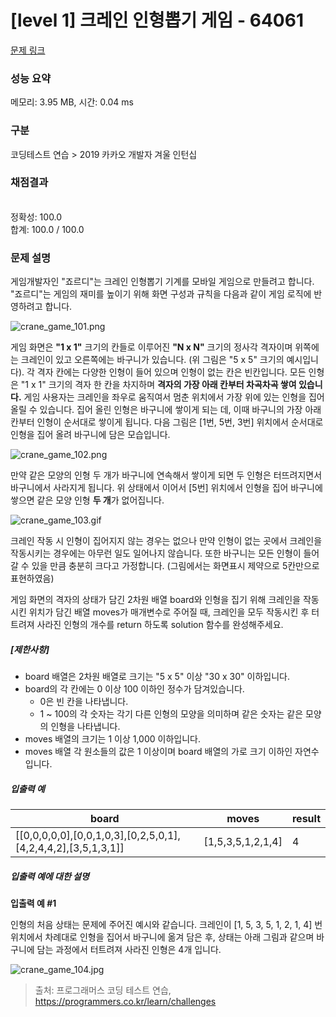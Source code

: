 # [level 1] 크레인 인형뽑기 게임 - 64061 

[문제 링크](https://school.programmers.co.kr/learn/courses/30/lessons/64061) 

### 성능 요약

메모리: 3.95 MB, 시간: 0.04 ms

### 구분

코딩테스트 연습 > 2019 카카오 개발자 겨울 인턴십

### 채점결과

<br/>정확성: 100.0<br/>합계: 100.0 / 100.0

### 문제 설명

<p>게임개발자인 "죠르디"는 크레인 인형뽑기 기계를 모바일 게임으로 만들려고 합니다.<br>
"죠르디"는 게임의 재미를 높이기 위해 화면 구성과 규칙을 다음과 같이 게임 로직에 반영하려고 합니다.</p>

<p><img src="https://grepp-programmers.s3.ap-northeast-2.amazonaws.com/files/production/69f1cd36-09f4-4435-8363-b71a650f7448/crane_game_101.png" title="" alt="crane_game_101.png"></p>

<p>게임 화면은 <strong>"1 x 1"</strong> 크기의 칸들로 이루어진 <strong>"N x N"</strong> 크기의 정사각 격자이며 위쪽에는 크레인이 있고 오른쪽에는 바구니가 있습니다. (위 그림은 "5 x 5" 크기의 예시입니다). 각 격자 칸에는 다양한 인형이 들어 있으며 인형이 없는 칸은 빈칸입니다. 모든 인형은 "1 x 1" 크기의 격자 한 칸을 차지하며 <strong>격자의 가장 아래 칸부터 차곡차곡 쌓여 있습니다.</strong> 게임 사용자는 크레인을 좌우로 움직여서 멈춘 위치에서 가장 위에 있는 인형을 집어 올릴 수 있습니다. 집어 올린 인형은 바구니에 쌓이게 되는 데, 이때 바구니의 가장 아래 칸부터 인형이 순서대로 쌓이게 됩니다. 다음 그림은  [1번, 5번, 3번] 위치에서 순서대로 인형을 집어 올려 바구니에 담은 모습입니다.</p>

<p><img src="https://grepp-programmers.s3.ap-northeast-2.amazonaws.com/files/production/638e2162-b1e4-4bbb-b0d7-62d31e97d75c/crane_game_102.png" title="" alt="crane_game_102.png"></p>

<p>만약 같은 모양의 인형 두 개가 바구니에 연속해서 쌓이게 되면 두 인형은 터뜨려지면서 바구니에서 사라지게 됩니다. 위 상태에서 이어서 [5번] 위치에서 인형을 집어 바구니에 쌓으면 같은 모양 인형 <strong>두 개</strong>가 없어집니다.</p>

<p><img src="https://grepp-programmers.s3.ap-northeast-2.amazonaws.com/files/production/8569d736-091e-4771-b2d3-7a6e95a20c22/crane_game_103.gif" title="" alt="crane_game_103.gif"></p>

<p>크레인 작동 시 인형이 집어지지 않는 경우는 없으나 만약 인형이 없는 곳에서 크레인을 작동시키는 경우에는 아무런 일도 일어나지 않습니다. 또한 바구니는 모든 인형이  들어갈 수 있을 만큼 충분히 크다고 가정합니다. (그림에서는 화면표시 제약으로 5칸만으로 표현하였음)</p>

<p>게임 화면의 격자의 상태가 담긴 2차원 배열 board와 인형을 집기 위해 크레인을 작동시킨 위치가 담긴 배열 moves가 매개변수로 주어질 때, 크레인을 모두 작동시킨 후 터트려져 사라진 인형의 개수를 return 하도록 solution 함수를 완성해주세요.</p>

<h5><strong>[제한사항]</strong></h5>

<ul>
<li>board 배열은 2차원 배열로 크기는 "5 x 5" 이상 "30 x 30" 이하입니다.</li>
<li>board의 각 칸에는 0 이상 100 이하인 정수가 담겨있습니다.

<ul>
<li>0은 빈 칸을 나타냅니다.</li>
<li>1 ~ 100의 각 숫자는 각기 다른 인형의 모양을 의미하며 같은 숫자는 같은 모양의 인형을 나타냅니다.</li>
</ul></li>
<li>moves 배열의 크기는 1 이상 1,000 이하입니다.</li>
<li>moves 배열 각 원소들의 값은 1 이상이며 board 배열의 가로 크기 이하인 자연수입니다.</li>
</ul>

<h5><strong>입출력 예</strong></h5>
<table class="table">
        <thead><tr>
<th>board</th>
<th>moves</th>
<th>result</th>
</tr>
</thead>
        <tbody><tr>
<td>[[0,0,0,0,0],[0,0,1,0,3],[0,2,5,0,1],[4,2,4,4,2],[3,5,1,3,1]]</td>
<td>[1,5,3,5,1,2,1,4]</td>
<td>4</td>
</tr>
</tbody>
      </table>
<h5><strong>입출력 예에 대한 설명</strong></h5>

<p><strong>입출력 예 #1</strong></p>

<p>인형의 처음 상태는 문제에 주어진 예시와 같습니다. 크레인이 [1, 5, 3, 5, 1, 2, 1, 4] 번 위치에서 차례대로 인형을 집어서 바구니에 옮겨 담은 후, 상태는 아래 그림과 같으며 바구니에 담는 과정에서 터트려져 사라진 인형은 4개 입니다.</p>

<p><img src="https://grepp-programmers.s3.ap-northeast-2.amazonaws.com/files/production/bb0f59c7-6b72-485a-8302-217fe53ea88f/crane_game_104.jpg" title="" alt="crane_game_104.jpg"></p>


> 출처: 프로그래머스 코딩 테스트 연습, https://programmers.co.kr/learn/challenges